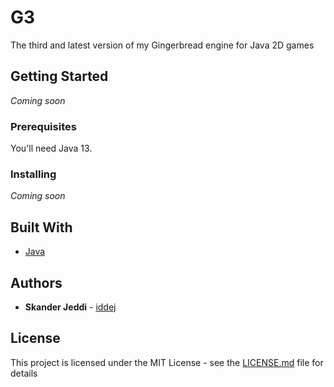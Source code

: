 # G3
The third and latest version of my Gingerbread engine for Java 2D games

## Getting Started

*Coming soon*

### Prerequisites

You'll need Java 13.

### Installing

*Coming soon*

## Built With

* [Java](https://www.java.com/)

## Authors

* **Skander Jeddi** - [iddej](https://github.com/skanderjeddi)

## License

This project is licensed under the MIT License - see the [LICENSE.md](LICENSE.md) file for details
